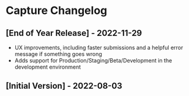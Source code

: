 # Capture Changelog

## [End of Year Release] - 2022-11-29

- UX improvements, including faster submissions and a helpful error message if something goes wrong
- Adds support for Production/Staging/Beta/Development in the development environment

## [Initial Version] - 2022-08-03
